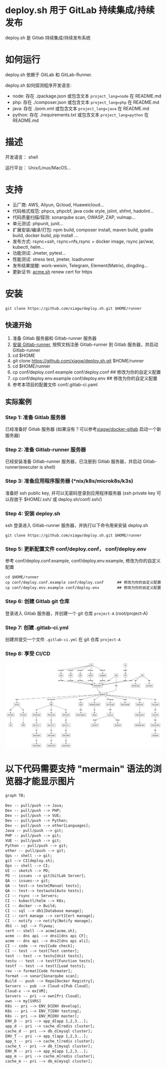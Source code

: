 # deploy.sh 用于 GitLab 持续集成/持续发布

deploy.sh 是 Gitlab 持续集成/持续发布系统

# 如何运行
deploy.sh 依赖于 GitLab 和 GitLab-Runner.

deploy.sh 如何探测程序开发语言:
- node: 存在 ./package.json 或包含文本 `project_lang=node` 在 README.md
- php: 存在 ./composer.json 或包含文本 `project_lang=php` 在 README.md
- java: 存在 ./pom.xml 或包含文本 `project_lang=java` 在 README.md
- python: 存在 ./requirements.txt 或包含文本 `project_lang=python` 在 README.md

# 描述
开发语言： shell

运行平台： Unix/Linux/MacOS...

# 支持
* 云厂商: AWS, Aliyun, Qcloud, Huaweicloud...
* 代码格式规范: phpcs, phpcbf, java code style, jslint, shfmt, hadolint...
* 代码质量扫描/探测: sonarqube scan, OWASP, ZAP, vulmap...
* 单元测试: phpunit, junit...
* 扩展安装/编译/打包: npm build, composer install, maven build, gradle build, docker build, pip install ...
* 发布方式: rsync+ssh, rsync+nfs,rsync + docker image, rsync jar/war, kubectl, helm...
* 功能测试: Jmeter, pytest...
* 性能测试: stress test, jmeter, loadrunner
* 发布结果提醒: work-weixin, Telegram, Element(Matrix), dingding...
* 更新证书: [acme.sh](https://github.com/acmesh-official/acme.sh.git) renew cert for https

# 安装
`git clone https://github.com/xiagw/deploy.sh.git $HOME/runner`

## 快速开始
1. 准备 Gitlab 服务器和 Gitlab-runner 服务器
1. [安装 Gitlab-runner](https://docs.gitlab.com/runner/install/linux-manually.html), 按照文档注册 Gitlab-runner 到 Gitlab 服务器，并启动 Gitlab-runner
1. cd $HOME
1. git clone https://github.com/xiagw/deploy.sh.git $HOME/runner
1. cd $HOME/runner
1. cp conf/deploy.conf.example conf/deploy.conf      ## 修改为你的自定义配置
1. cp conf/deploy.env.example conf/deploy.env        ## 修改为你的自定义配置
1. 参考本项目的配置文件 conf/.gitlab-ci.yaml


## 实际案例
### Step 1: 准备 Gitlab 服务器
已经准备好 Gitlab 服务器 (如果没有？可以参考[xiagw/docker-gitlab](https://github.com/xiagw/docker-gitlab) 启动一个新服务器)
### Step 2: 准备 Gitlab-runner 服务器
已经安装准备 Gitlab-runner 服务器，已注册到 Gitlab 服务器，并启动 Gitlab-runner(executer is shell)
### Step 3: 准备应用程序服务器 (*nix/k8s/microk8s/k3s)
准备好 ssh public key, 并可以无密码登录到应用程序服务器 (ssh private key 可以存放于 $HOME/.ssh/ 或 deploy.sh/conf/.ssh/)
### Step 4: 安装 deploy.sh
ssh 登录进入 Gitlab-runner 服务器，并执行以下命令用来安装 deploy.sh
```
git clone https://github.com/xiagw/deploy.sh.git $HOME/runner
```
### Step 5: 更新配置文件 conf/deploy.conf， conf/deploy.env
参考 conf/deploy.conf.example, conf/deploy.env.example, 修改为你的自定义配置
```
cd $HOME/runner
cp conf/deploy.conf.example conf/deploy.conf      ## 修改为你的自定义配置
cp conf/deploy.env.example conf/deploy.env        ## 修改为你的自定义配置
```
### Step 6: 创建 Gitlab git 仓库
登录进入 Gitlab 服务器，并创建一个 git 仓库 `project-A` (root/project-A)
### Step 7: 创建 .gitlab-ci.yml
创建并提交一个文件 `.gitlab-ci.yml` 在 git 仓库 `project-A`
### Step 8: 享受 CI/CD

![](../docs/readme.png)
# 以下代码需要支持 "mermain" 语法的浏览器才能显示图片

```mermaid
graph TB;

Dev -- pull/push --> Java;
Dev -- pull/push --> PHP;
Dev -- pull/push --> VUE;
Dev -- pull/push --> Python;
Dev -- pull/push --> other[Languages];
Java -- pull/push --> git;
PHP -- pull/push --> git;
VUE -- pull/push --> git;
Python -- pull/push --> git;
other -- pull/push --> git;
Ops -- shell --> git;
git --> CI[deploy.sh];
Ops -- shell --> CI;
UI -- sketch --> PD;
PD -- issues --> git[GitLab Server];
QA -- issues--> git;
QA -- test--> testm[Manuel tests];
QA -- test--> testauto[Auto tests];
CI -- rsync --> Servers;
CI -- kubectl/helm --> K8s;
CI -- docker --> Build;
CI -- sql --> db1[Database manage];
CI -- cert manage --> cert[Cert manage];
CI -- notify --> notify[Notify manage];
db1 -- sql --> flyway;
cert -- shell --> acme[acme.sh];
acme -- dns api --> dns1[dns api CF];
acme -- dns api --> dns2[dns api ali];
CI -- code --> rev[Code check];
CI -- test --> test[Test center];
test -- test --> testu[Unit tests];
testu -- test --> testf[Function tests];
testf -- test --> testl[Load tests];
rev --> format[Code formater];
format --> sonar[Sonarqube scan];
Build -- push --> Repo[Docker Registry];
Servers -- pub --> Cloud-x[Pub Cloud];
Cloud-x --> mx[VM];
Servers -- pri --> own[Pri Cloud];
own --> my[SVRS]
K8s -- pri --> ENV_D[ENV develop];
K8s -- pri --> ENV_T[ENV testing];
K8s -- pri --> ENV_M[ENV master];
ENV_D -- pri --> app_d[app 1,2,3...];
app_d -- pri --> cache_d[redis cluster];
cache_d -- pri --> db_d[mysql cluster];
ENV_T -- pri --> app_t[app 1,2,3...];
app_t -- pri --> cache_t[redis cluster];
cache_t -- pri --> db_t[mysql cluster];
ENV_M -- pri --> app_m[app 1,2,3...];
app_m -- pri --> cache_m[redis cluster];
cache_m -- pri --> db_m[mysql cluster];
```
